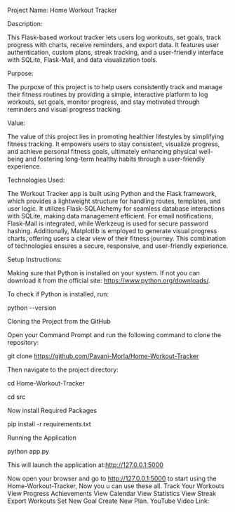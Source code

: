 Project Name: 
Home Workout Tracker

Description: 

This Flask-based workout tracker lets users log workouts, set goals, track progress with charts, receive reminders, and export data. It features user authentication, custom plans, streak tracking, and a user-friendly interface with SQLite, Flask-Mail, and data visualization tools.

Purpose:

The purpose of this project is to help users consistently track and manage their fitness routines by providing a simple, interactive platform to log workouts, set goals, monitor progress, and stay motivated through reminders and visual progress tracking.

Value:

The value of this project lies in promoting healthier lifestyles by simplifying fitness tracking. It empowers users to stay consistent, visualize progress, and achieve personal fitness goals, ultimately enhancing physical well-being and fostering long-term healthy habits through a user-friendly experience.

Technologies Used:

The Workout Tracker app is built using Python and the Flask framework, which provides a lightweight structure for handling routes, templates, and user logic. It utilizes Flask-SQLAlchemy for seamless database interactions with SQLite, making data management efficient. For email notifications, Flask-Mail is integrated, while Werkzeug is used for secure password hashing. Additionally, Matplotlib is employed to generate visual progress charts, offering users a clear view of their fitness journey. This combination of technologies ensures a secure, responsive, and user-friendly experience.

Setup Instructions: 

Making sure that Python is installed on your system. If not you can download it from the official site: https://www.python.org/downloads/.

To check if Python is installed, run:

python --version

Cloning the Project from  the GitHub

Open your Command Prompt and run the following command to clone the repository:

git clone https://github.com/Pavani-Morla/Home-Workout-Tracker

Then navigate to the project directory:

cd Home-Workout-Tracker

cd src

Now install Required Packages

pip install -r requirements.txt

Running the Application

python app.py

This will launch the application at:http://127.0.0.1:5000

Now open your browser and go to http://127.0.0.1:5000 to start using the Home-Workout-Tracker, Now you u can use these all. 
Track Your Workouts
View Progress
Achievements
View Calendar
View Statistics
View Streak
Export Workouts
Set New Goal
Create New Plan.
YouTube Video Link:
